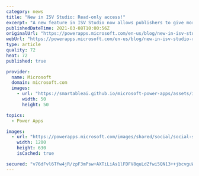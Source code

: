 ```yaml
---
category: news
title: "New in ISV Studio: Read-only access!"
excerpt: "A new feature in ISV Studio now allows publishers to give more users access to ISV Studio without also giving access to the publishing process in Partner Center! "
publishedDateTime: 2021-03-08T10:00:56Z
originalUrl: "https://powerapps.microsoft.com/en-us/blog/new-in-isv-studio-read-only-access/"
webUrl: "https://powerapps.microsoft.com/en-us/blog/new-in-isv-studio-read-only-access/"
type: article
quality: 72
heat: 72
published: true

provider:
  name: Microsoft
  domain: microsoft.com
  images:
    - url: "https://smartableai.github.io/microsoft-power-apps/assets/images/organizations/microsoft.com-50x50.jpg"
      width: 50
      height: 50

topics:
  - Power Apps

images:
  - url: "https://powerapps.microsoft.com/images/shared/social/social-share-post-ignite.png"
    width: 1200
    height: 630
    isCached: true

secured: "v76dFvl6Tfw4jR/zpF3mPsw+AXTiLiAs1lFDFV8quLdZfwi5QN13++jbcvguWs0FmU2yc3i/dFNe/mYGfExHl5x1yPnOQrfZkaiGShL4rndY6ncqCJzUyfZ6rC7cCVWqk1gtP6AB/gv+Ix3y707jIw08J79/0iXTwmTMtRIsO7cnCveZRQ8zFPH7+7/J37F/eOudf3lr3fsNsYh51afCAJ+/DjafUQSV7VLJ8Ub3XKYQgh1mwwxQyF0WrW7qGP7eRS9q7xQUlywqQ7lfyrcOljEetBLVqlT7NpVU0eJ16MUMzpca+yEzYcA0G0LQNztxNVbJ+Wgmua7GcLaUHC2Y8gXguCOm2B5xzeKH6ap0HLA=;4wukRvg2aVX4y7V2aGEJdg=="
---
```


